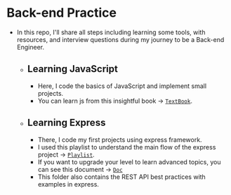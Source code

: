 # Back-end Practice

- In this repo, I'll share all steps including learning some tools, with resources, and interview questions during my journey to be a Back-end Engineer.

    - ## Learning JavaScript
        - Here, I code the basics of JavaScript and implement small projects.
        - You can learn js from this insightful book → [`TextBook`](https://eloquentjavascript.net/index.html).
    - ## Learning Express
        - There, I code my first projects using express framework.
        - I used this playlist to understand the main 
        flow of the express project → [`Playlist`](https://www.youtube.com/playlist?list=PL_cUvD4qzbkwp6pxx27pqgohrsP8v1Wj2).
        - If you want to upgrade your level to learn advanced topics, you can see this document → [`Doc`](https://devdocs.io/express/)
        - This folder also contains the REST API best practices with examples in express.